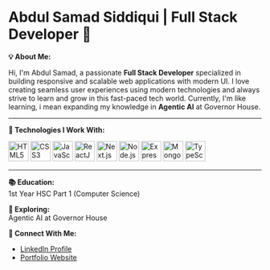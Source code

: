 # Abdul Samad Siddiqui | Full Stack Developer 🚀

**💡 About Me:**

Hi, I'm Abdul Samad, a passionate **Full Stack Developer** specialized in building responsive and scalable web applications with modern UI. I love creating seamless user experiences using modern technologies and always strive to learn and grow in this fast-paced tech world. Currently, I'm like learning, i mean expanding my knowledge in **Agentic AI** at Governor House.  

---

**🌟 Technologies I Work With:**  

<p align="left">
  <img src="https://cdn.jsdelivr.net/gh/devicons/devicon/icons/html5/html5-original.svg" alt="HTML5" width="40" height="40"/>  
  <img src="https://cdn.jsdelivr.net/gh/devicons/devicon/icons/css3/css3-original.svg" alt="CSS3" width="40" height="40"/>  
  <img src="https://cdn.jsdelivr.net/gh/devicons/devicon/icons/javascript/javascript-original.svg" alt="JavaScript" width="40" height="40"/>  
  <img src="https://cdn.jsdelivr.net/gh/devicons/devicon/icons/react/react-original.svg" alt="ReactJS" width="40" height="40"/>  
  <img src="https://cdn.jsdelivr.net/gh/devicons/devicon/icons/nextjs/nextjs-original.svg" alt="Next.js" width="40" height="40"/>  
  <img src="https://cdn.jsdelivr.net/gh/devicons/devicon/icons/nodejs/nodejs-original.svg" alt="Node.js" width="40" height="40"/>  
  <img src="https://cdn.jsdelivr.net/gh/devicons/devicon/icons/express/express-original.svg" alt="Express.js" width="40" height="40"/>  
  <img src="https://cdn.jsdelivr.net/gh/devicons/devicon/icons/mongodb/mongodb-original.svg" alt="MongoDB" width="40" height="40"/>  
  <img src="https://cdn.jsdelivr.net/gh/devicons/devicon/icons/typescript/typescript-original.svg" alt="TypeScript" width="40" height="40"/>  
</p>


---

**📚 Education:**  
1st Year HSC Part 1 (Computer Science)  

**🚀 Exploring:**  
Agentic AI at Governor House  

**🔗 Connect With Me:**  
- [LinkedIn Profile](https://www.linkedin.com/in/abdul-samad-siddiqui-0183012b5/)  
- [Portfolio Website](https://abdulsamadsiddiqui.vercel.app/)
